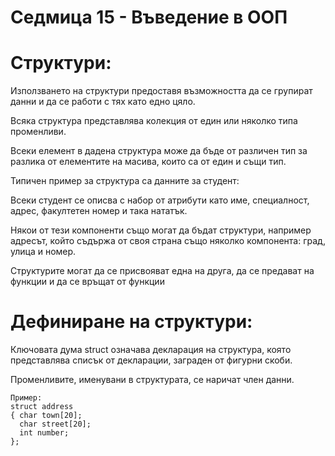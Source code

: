 # Седмица 15 - Въведение в ООП

Структури:
=
Използването на структури предоставя възможността да се групират данни и да се работи с тях като едно цяло. 

Всяка структура представлява колекция от един или няколко типа променливи.

Всеки елемент в дадена структура може да бъде от различен тип за разлика от елементите на масива, които са от един и същи тип. 

Типичен пример за структура са данните за студент: 

Всеки студент се описва с набор от атрибути като име, специалност, адрес, факултетен номер и така нататък. 

Някои от тези компоненти също могат да бъдат структури, например адресът, който съдържа от своя страна също няколко компонента: град, улица и номер.

Структурите могат да се присвояват една на друга, да се предават на функции и да се връщат от функции

Дефиниране на структури:
=
Ключовата дума struct означава декларация на структура, която представлява списък от декларации, заграден от фигурни скоби. 

Променливите, именувани в структурата, се наричат член данни.

```
Пример:
struct address
{ char town[20];
  char street[20];  
  int number; 
};
````

